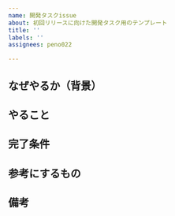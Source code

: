 ```yaml
---
name: 開発タスクissue
about: 初回リリースに向けた開発タスク用のテンプレート
title: ''
labels: ''
assignees: peno022

---
```


## なぜやるか（背景）

## やること

## 完了条件

## 参考にするもの

## 備考
